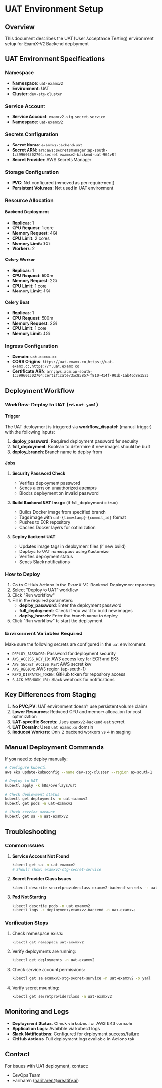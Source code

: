 # UAT Environment Setup

## Overview
This document describes the UAT (User Acceptance Testing) environment setup for ExamX-V2 Backend deployment.

## UAT Environment Specifications

### Namespace
- **Namespace**: `uat-examxv2`
- **Environment**: UAT
- **Cluster**: `dev-stg-cluster`

### Service Account
- **Service Account**: `examxv2-stg-secret-service`
- **Namespace**: `uat-examxv2`

### Secrets Configuration  
- **Secret Name**: `examxv2-backend-uat`
- **Secret ARN**: `arn:aws:secretsmanager:ap-south-1:399600302704:secret:examxv2-backend-uat-9G4vRf`
- **Secret Provider**: AWS Secrets Manager

### Storage Configuration
- **PVC**: Not configured (removed as per requirement)
- **Persistent Volumes**: Not used in UAT environment

### Resource Allocation

#### Backend Deployment
- **Replicas**: 1
- **CPU Request**: 1 core
- **Memory Request**: 4Gi  
- **CPU Limit**: 2 cores
- **Memory Limit**: 8Gi
- **Workers**: 2

#### Celery Worker
- **Replicas**: 1
- **CPU Request**: 500m
- **Memory Request**: 2Gi
- **CPU Limit**: 1 core  
- **Memory Limit**: 4Gi

#### Celery Beat
- **Replicas**: 1
- **CPU Request**: 500m
- **Memory Request**: 2Gi
- **CPU Limit**: 1 core
- **Memory Limit**: 4Gi

### Ingress Configuration
- **Domain**: `uat.examx.co`
- **CORS Origins**: `https://uat.examx.co,https://uat-examx.co,https://*.uat.examx.co`
- **Certificate ARN**: `arn:aws:acm:ap-south-1:399600302704:certificate/3ac85857-f810-414f-903b-1ab46d8e1520`

## Deployment Workflow

### Workflow: Deploy to UAT (`cd-uat.yaml`)

#### Trigger
The UAT deployment is triggered via **workflow_dispatch** (manual trigger) with the following inputs:

1. **deploy_password**: Required deployment password for security
2. **full_deployment**: Boolean to determine if new images should be built
3. **deploy_branch**: Branch name to deploy from

#### Jobs

1. **Security Password Check**
   - Verifies deployment password
   - Sends alerts on unauthorized attempts
   - Blocks deployment on invalid password

2. **Build Backend UAT Image** (if full_deployment = true)
   - Builds Docker image from specified branch
   - Tags image with `uat-{timestamp}-{commit_id}` format
   - Pushes to ECR repository
   - Caches Docker layers for optimization

3. **Deploy Backend UAT**
   - Updates image tags in deployment files (if new build)
   - Deploys to UAT namespace using Kustomize
   - Verifies deployment status
   - Sends Slack notifications

### How to Deploy

1. Go to GitHub Actions in the ExamX-V2-Backend-Deployment repository
2. Select "Deploy to UAT" workflow
3. Click "Run workflow"
4. Fill in the required parameters:
   - **deploy_password**: Enter the deployment password
   - **full_deployment**: Check if you want to build new images
   - **deploy_branch**: Enter the branch name to deploy
5. Click "Run workflow" to start the deployment

### Environment Variables Required

Make sure the following secrets are configured in the `uat` environment:

- `DEPLOY_PASSWORD`: Password for deployment security
- `AWS_ACCESS_KEY_ID`: AWS access key for ECR and EKS
- `AWS_SECRET_ACCESS_KEY`: AWS secret key
- `AWS_REGION`: AWS region (ap-south-1)
- `REPO_DISPATCH_TOKEN`: GitHub token for repository access
- `SLACK_WEBHOOK_URL`: Slack webhook for notifications

## Key Differences from Staging

1. **No PVC/PV**: UAT environment doesn't use persistent volume claims
2. **Lower Resources**: Reduced CPU and memory allocation for cost optimization
3. **UAT-specific Secrets**: Uses `examxv2-backend-uat` secret
4. **UAT Domain**: Uses `uat.examx.co` domain
5. **Reduced Workers**: Only 2 backend workers vs 4 in staging

## Manual Deployment Commands

If you need to deploy manually:

```bash
# Configure kubectl
aws eks update-kubeconfig --name dev-stg-cluster --region ap-south-1

# Deploy to UAT
kubectl apply -k k8s/overlays/uat

# Check deployment status
kubectl get deployments -n uat-examxv2
kubectl get pods -n uat-examxv2

# Check service account
kubectl get sa -n uat-examxv2
```

## Troubleshooting

### Common Issues

1. **Service Account Not Found**
   ```bash
   kubectl get sa -n uat-examxv2
   # Should show: examxv2-stg-secret-service
   ```

2. **Secret Provider Class Issues**
   ```bash
   kubectl describe secretproviderclass examxv2-backend-secrets -n uat-examxv2
   ```

3. **Pod Not Starting**
   ```bash
   kubectl describe pods -n uat-examxv2
   kubectl logs -f deployment/examxv2-backend -n uat-examxv2
   ```

### Verification Steps

1. Check namespace exists:
   ```bash
   kubectl get namespace uat-examxv2
   ```

2. Verify deployments are running:
   ```bash
   kubectl get deployments -n uat-examxv2
   ```

3. Check service account permissions:
   ```bash
   kubectl get sa examxv2-stg-secret-service -n uat-examxv2 -o yaml
   ```

4. Verify secret mounting:
   ```bash
   kubectl get secretproviderclass -n uat-examxv2
   ```

## Monitoring and Logs

- **Deployment Status**: Check via kubectl or AWS EKS console
- **Application Logs**: Available via kubectl logs
- **Slack Notifications**: Configured for deployment success/failure
- **GitHub Actions**: Full deployment logs available in Actions tab

## Contact

For issues with UAT deployment, contact:
- DevOps Team
- Hariharen (hariharen@greatify.ai) 